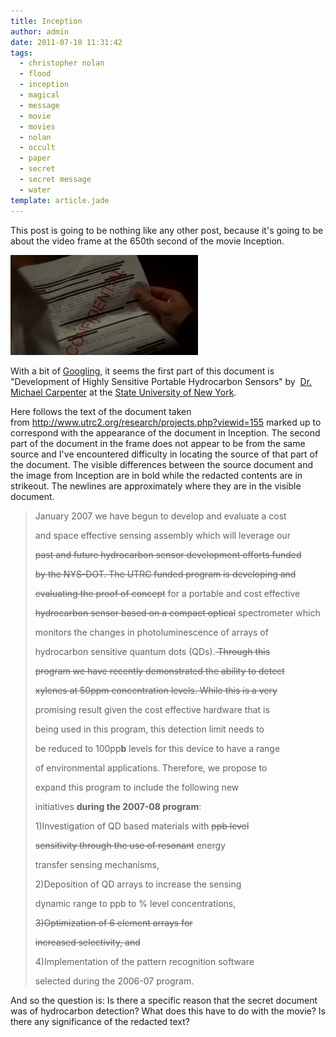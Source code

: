 ```yaml
---
title: Inception
author: admin
date: 2011-07-10 11:31:42
tags: 
  - christopher nolan
  - flood
  - inception
  - magical
  - message
  - movie
  - movies
  - nolan
  - occult
  - paper
  - secret
  - secret message
  - water
template: article.jade
---
```


This post is going to be nothing like any other post, because it's going to be about the video frame at the 650th second of the movie Inception.

[![](Screen-shot-2011-07-10-at-11.12.21-PM-300x160.png "Screen shot 2011-07-10 at 11.12.21 PM")](Screen-shot-2011-07-10-at-11.12.21-PM.png)

With a bit of [Googling](http://www.google.com/search?hl=en&amp;q=%22the%20changes%20in%20photoluminescence%20of%20arrays%20of%22&amp), it seems the first part of this document is "Development of Highly Sensitive Portable Hydrocarbon Sensors" by  [Dr. Michael Carpenter](http://www.utrc2.org/directory/people.php?viewid=70) at the [State University of New York](http://www.utrc2.org/directory/partners.php?viewid=27).

Here follows the text of the document taken from http://www.utrc2.org/research/projects.php?viewid=155 marked up to correspond with the appearance of the document in Inception. The second part of the document in the frame does not appear to be from the same source and I've encountered difficulty in locating the source of that part of the document. The visible differences between the source document and the image from Inception are in bold while the redacted contents are in strikeout. The newlines are approximately where they are in the visible document.
> January 2007 we have begun to develop and evaluate a cost
>
> and space effective sensing assembly which will leverage our
>
> <del>past and future hydrocarbon sensor development efforts funded </del>
>
> <del>by the NYS-DOT. The UTRC funded program is developing and </del>
>
> <del>evaluating the proof of concept</del> for a portable and cost effective
>
> <del>hydrocarbon sensor based on a compact optical</del> spectrometer which
>
> monitors the changes in photoluminescence of arrays of
>
> hydrocarbon sensitive quantum dots (QDs).<del> Through this </del>
>
> <del>program </del><del>we have recently demonstrated the ability to detect </del>
>
> <del>xylenes at 50ppm concentration levels. While this is a very</del>
>
> promising result given the cost effective hardware that is
>
> being used in this program, this detection limit needs to
>
> be reduced to 100pp**b** levels for this device to have a range
>
> of environmental applications. Therefore, we propose to
>
> expand this program to include the following new
>
> initiatives **during the 2007-08 program**:
>
> 1)Investigation of QD based materials with <del>ppb level </del>
>
> <del>sensitivity through the use of resonant</del> energy
>
> transfer sensing mechanisms,
>
> 2)Deposition of QD arrays to increase the sensing
>
> dynamic range to ppb to % level concentrations,
>
> <del>3)Optimization of 6 element arrays for </del>
>
> <del>increased selectivity, and</del>
>
> 4)Implementation of the pattern recognition software
>
> selected during the 2006-07 program.

And so the question is: Is there a specific reason that the secret document was of hydrocarbon detection? What does this have to do with the movie? Is there any significance of the redacted text?
